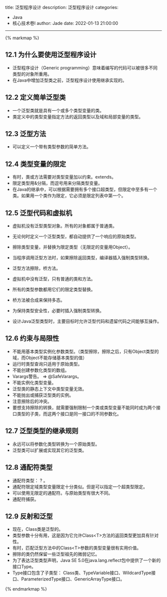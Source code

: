 title: 泛型程序设计
description: 泛型程序设计
categories: 
  - Java
  - 核心技术卷I
author: Jade
date: 2022-01-13 21:00:00
---

{% markmap %}

## 12.1 为什么要使用泛型程序设计
- 泛型程序设计（Generic programming）意味着编写的代码可以被很多不同类型的对象所重用。
- 在Java中增加泛型类之前，泛型程序设计使用继承实现的。

## 12.2 定义简单泛型类
- 一个泛型类就是具有一个或多个类型变量的类。
- 类定义中的类型变量指定方法的返回类型以及域和局部变量的类型。

## 12.3 泛型方法
- 可以定义一个带有类型参数的简单方法。

## 12.4 类型变量的限定
- 有时，类或方法需要对类型变量加以约束。extends。
- 限定类型用&分隔，而逗号用来分隔类型变量。
- 在Java的继承中，可以根据需要拥有多个接口超类型，但限定中至多有一个类。如果用一个类作为限定，它必须是限定列表中第一个。

## 12.5 泛型代码和虚拟机
- 虚拟机没有泛型类型对象。所有的对象都属于普通类。
- 无论何时定义一个泛型类型，都自动提供了一个响应的原始类型。
- 擦除类型变量，并替换为限定类型（无限定的变量用Object）。

- 当程序调用泛型方法时，如果擦除返回类型，编译器插入强制类型转换。
- 泛型方法擦除，桥方法。
- 虚拟机中没有泛型，只有普通的类和方法。
- 所有的类型参数都用它们的限定类型替换。
- 桥方法被合成来保持多态。
- 为保持类型安全性，必要时插入强制类型转换。
- 设计Java泛型类型时，主要目标时允许泛型代码和遗留代码之间能够互操作。

## 12.6 约束与局限性
- 不能用基本类型实例化参数类型。（类型擦除，擦除之后，只有Object类型的域，而Object不能存储基本类型的值）
- 运行时类型查询只适用于原始类型。
- 不能创建参数化类型的数组。
- Varargs警告。 =>  @SafeVarargs。
- 不能实例化类型变量。
- 泛型类的静态上下文中类型变量无效。
- 不能抛出或捕获泛型类的实例。
- 注意擦除后的冲突。
- 要想支持擦除的转换，就需要强制限制一个类或类型变量不能同时成为两个接口类型的子类，而这两个接口是同一接口的不同参数化。

## 12.7 泛型类型的继承规则
- 永远可以将参数化类型转换为一个原始类型。
- 泛型类可以扩展或实现其它的泛型类。

## 12.8 通配符类型
- 通配符类型： ? 。
- 通配符限定域类型变量限定十分类似。但是可以指定一个超类型限定。
- 可以使用无限定的通配符。与原始类型有很大不同。
- 通配符捕获。

## 12.9 反射和泛型
- 现在，Class类是泛型的。
- 类型参数十分有用，这是因为它允许Class\<T\>方法的返回类型更加具有针对性。
- 有时，匹配泛型方法中的Class\<T\>参数的类型变量很有实用价值。
- 擦除的类仍然保留一些泛型祖先的微弱记忆。
- 为了表达泛型类型声明，Java SE 5.0在java.lang.reflect包中提供了一个新的接口Type。
- Type接口包含了子类型： Class类、TypeVariable接口、WildcardType接口、ParameterizedType接口、GenericArrayType接口。

{% endmarkmap %}
